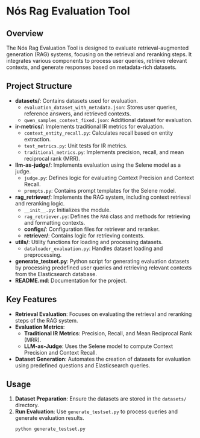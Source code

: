 # Nós Rag Evaluation Tool

## Overview
The Nós Rag Evaluation Tool is designed to evaluate retrieval-augmented generation (RAG) systems, focusing on the retrieval and reranking steps. It integrates various components to process user queries, retrieve relevant contexts, and generate responses based on metadata-rich datasets.

## Project Structure
- **datasets/**: Contains datasets used for evaluation.
  - `evaluation_dataset_with_metadata.json`: Stores user queries, reference answers, and retrieved contexts.
  - `qwen_samples_context_fixed.json`: Additional dataset for evaluation.
- **ir-metrics/**: Implements traditional IR metrics for evaluation.
  - `context_entity_recall.py`: Calculates recall based on entity extraction.
  - `test_metrics.py`: Unit tests for IR metrics.
  - `traditional_metrics.py`: Implements precision, recall, and mean reciprocal rank (MRR).
- **llm-as-judge/**: Implements evaluation using the Selene model as a judge.
  - `judge.py`: Defines logic for evaluating Context Precision and Context Recall.
  - `prompts.py`: Contains prompt templates for the Selene model.
- **rag_retriever/**: Implements the RAG system, including context retrieval and reranking logic.
  - `__init__.py`: Initializes the module.
  - `rag_retriever.py`: Defines the `RAG` class and methods for retrieving and formatting contexts.
  - **configs/**: Configuration files for retriever and reranker.
  - **retriever/**: Contains logic for retrieving contexts.
- **utils/**: Utility functions for loading and processing datasets.
  - `dataloader_evaluation.py`: Handles dataset loading and preprocessing.
- **generate_testset.py**: Python script for generating evaluation datasets by processing predefined user queries and retrieving relevant contexts from the Elasticsearch database.
- **README.md**: Documentation for the project.

## Key Features
- **Retrieval Evaluation**: Focuses on evaluating the retrieval and reranking steps of the RAG system.
- **Evaluation Metrics**:
  - **Traditional IR Metrics**: Precision, Recall, and Mean Reciprocal Rank (MRR).
  - **LLM-as-Judge**: Uses the Selene model to compute Context Precision and Context Recall.
- **Dataset Generation**: Automates the creation of datasets for evaluation using predefined questions and Elasticsearch queries.

## Usage
1. **Dataset Preparation**: Ensure the datasets are stored in the `datasets/` directory.
2. **Run Evaluation**: Use `generate_testset.py` to process queries and generate evaluation results.
   ```bash
   python generate_testset.py